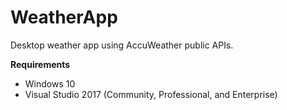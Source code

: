 # WeatherApp
Desktop weather app using AccuWeather public APIs. 

**Requirements**

- Windows 10
- Visual Studio 2017 (Community, Professional, and Enterprise)
